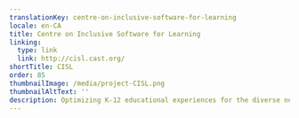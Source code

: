 ```yaml
---
translationKey: centre-on-inclusive-software-for-learning
locale: en-CA
title: Centre on Inclusive Software for Learning
linking:
  type: link
  link: http://cisl.cast.org/
shortTitle: CISL
order: 85
thumbnailImage: /media/project-CISL.png
thumbnailAltText: ''
description: Optimizing K-12 educational experiences for the diverse needs of all students.
---
```

